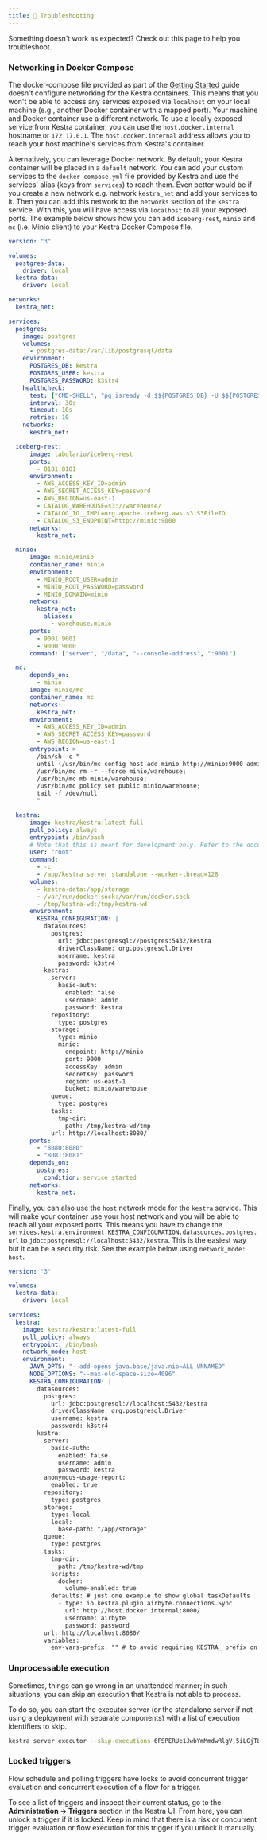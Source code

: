 ```yaml
---
title: 🔧 Troubleshooting
---
```


Something doesn't work as expected? Check out this page to help you troubleshoot.

### Networking in Docker Compose

The docker-compose file provided as part of the [Getting Started](01.getting-started.md) guide doesn't configure networking for the Kestra containers. This means that you won't be able to access any services exposed via `localhost` on your local machine (e.g., another Docker container with a mapped port). Your machine and Docker container use a different network. To use a locally exposed service from Kestra container, you can use the `host.docker.internal` hostname or `172.17.0.1`. The  `host.docker.internal` address allows you to reach your host machine's services from Kestra's container.

Alternatively, you can leverage Docker network. By default, your Kestra container will be placed in a `default` network. You can add your custom services to the `docker-compose.yml` file provided by Kestra and use the services' alias (keys from `services`) to reach them. Even better would be if you create a new network e.g. network `kestra_net` and add your services to it. Then you can add this network to the `networks` section of the `kestra` service. With this, you will have access via `localhost` to all your exposed ports. The example below shows how you can add `iceberg-rest`, `minio` and `mc` (i.e. Minio client) to your Kestra Docker Compose file.


```yaml
version: "3"

volumes:
  postgres-data:
    driver: local
  kestra-data:
    driver: local

networks:
  kestra_net:

services:
  postgres:
    image: postgres
    volumes:
      - postgres-data:/var/lib/postgresql/data
    environment:
      POSTGRES_DB: kestra
      POSTGRES_USER: kestra
      POSTGRES_PASSWORD: k3str4
    healthcheck:
      test: ["CMD-SHELL", "pg_isready -d $${POSTGRES_DB} -U $${POSTGRES_USER}"]
      interval: 30s
      timeout: 10s
      retries: 10
    networks:
      kestra_net:

  iceberg-rest:
      image: tabulario/iceberg-rest
      ports:
        - 8181:8181
      environment:
        - AWS_ACCESS_KEY_ID=admin
        - AWS_SECRET_ACCESS_KEY=password
        - AWS_REGION=us-east-1
        - CATALOG_WAREHOUSE=s3://warehouse/
        - CATALOG_IO__IMPL=org.apache.iceberg.aws.s3.S3FileIO
        - CATALOG_S3_ENDPOINT=http://minio:9000
      networks:
        kestra_net:

  minio:
      image: minio/minio
      container_name: minio
      environment:
        - MINIO_ROOT_USER=admin
        - MINIO_ROOT_PASSWORD=password
        - MINIO_DOMAIN=minio
      networks:
        kestra_net:
          aliases:
            - warehouse.minio
      ports:
        - 9001:9001
        - 9000:9000
      command: ["server", "/data", "--console-address", ":9001"]

  mc:
      depends_on:
        - minio
      image: minio/mc
      container_name: mc
      networks:
        kestra_net:
      environment:
        - AWS_ACCESS_KEY_ID=admin
        - AWS_SECRET_ACCESS_KEY=password
        - AWS_REGION=us-east-1
      entrypoint: >
        /bin/sh -c "
        until (/usr/bin/mc config host add minio http://minio:9000 admin password) do echo '...waiting...' && sleep 1; done;
        /usr/bin/mc rm -r --force minio/warehouse;
        /usr/bin/mc mb minio/warehouse;
        /usr/bin/mc policy set public minio/warehouse;
        tail -f /dev/null
        "  

  kestra:
      image: kestra/kestra:latest-full
      pull_policy: always
      entrypoint: /bin/bash
      # Note that this is meant for development only. Refer to the documentation for production deployments of Kestra which runs without a root user.
      user: "root"
      command:
        - -c
        - /app/kestra server standalone --worker-thread=128
      volumes:
        - kestra-data:/app/storage
        - /var/run/docker.sock:/var/run/docker.sock
        - /tmp/kestra-wd:/tmp/kestra-wd
      environment:
        KESTRA_CONFIGURATION: |
          datasources:
            postgres:
              url: jdbc:postgresql://postgres:5432/kestra
              driverClassName: org.postgresql.Driver
              username: kestra
              password: k3str4
          kestra:
            server:
              basic-auth:
                enabled: false
                username: admin
                password: kestra
            repository:
              type: postgres
            storage:
              type: minio
              minio:
                endpoint: http://minio
                port: 9000
                accessKey: admin
                secretKey: password
                region: us-east-1
                bucket: minio/warehouse
            queue:
              type: postgres
            tasks:
              tmp-dir:
                path: /tmp/kestra-wd/tmp
            url: http://localhost:8080/
      ports:
        - "8080:8080"
        - "8081:8081"
      depends_on:
        postgres:
          condition: service_started
      networks:
        kestra_net:
```

Finally, you can also use the `host` network mode for the `kestra` service. This will make your container use your host network and you will be able to reach all your exposed ports. This means you have to change the `services.kestra.environment.KESTRA_CONFIGURATION.datasources.postgres.url` to `jdbc:postgresql://localhost:5432/kestra`. This is the easiest way but it can be a security risk. See the example below using `network_mode: host`.


```yaml
version: "3"

volumes:
  kestra-data:
    driver: local

services:
  kestra:
    image: kestra/kestra:latest-full
    pull_policy: always
    entrypoint: /bin/bash
    network_mode: host
    environment:
      JAVA_OPTS: "--add-opens java.base/java.nio=ALL-UNNAMED"
      NODE_OPTIONS: "--max-old-space-size=4096"
      KESTRA_CONFIGURATION: |
        datasources:
          postgres:
            url: jdbc:postgresql://localhost:5432/kestra
            driverClassName: org.postgresql.Driver
            username: kestra
            password: k3str4
        kestra:
          server:
            basic-auth:
              enabled: false
              username: admin
              password: kestra
          anonymous-usage-report:
            enabled: true
          repository:
            type: postgres
          storage:
            type: local
            local:
              base-path: "/app/storage"
          queue:
            type: postgres
          tasks:
            tmp-dir:
              path: /tmp/kestra-wd/tmp
            scripts:
              docker:
                volume-enabled: true
            defaults: # just one example to show global taskDefaults
              - type: io.kestra.plugin.airbyte.connections.Sync
                url: http://host.docker.internal:8000/
                username: airbyte
                password: password
          url: http://localhost:8080/
          variables:
            env-vars-prefix: "" # to avoid requiring KESTRA_ prefix on env vars
```

### Unprocessable execution

Sometimes, things can go wrong in an unattended manner; in such situations, you can skip an execution that Kestra is not able to process.

To do so, you can start the executor server (or the standalone server if not using a deployment with separate components) with a list of execution identifiers to skip.

```sh
kestra server executor --skip-executions 6FSPERUe1JwbYmMmdwRlgV,5iLGjTLOHAVGUGlsesFaMb
```

### Locked triggers

Flow schedule and polling triggers have locks to avoid concurrent trigger evaluation and concurrent execution of a flow for a trigger.

To see a list of triggers and inspect their current status, go to the **Administration -> Triggers** section in the Kestra UI. From here, you can unlock a trigger if it is locked. Keep in mind that there is a risk or concurrent trigger evaluation or flow execution for this trigger if you unlock it manually.

